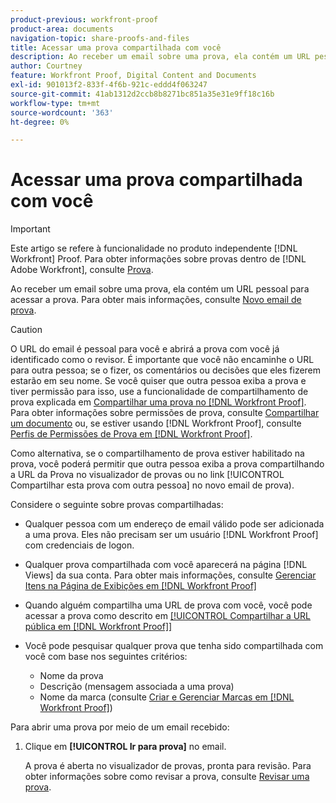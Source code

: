 ```yaml
---
product-previous: workfront-proof
product-area: documents
navigation-topic: share-proofs-and-files
title: Acessar uma prova compartilhada com você
description: Ao receber um email sobre uma prova, ela contém um URL pessoal para acessar a prova. Para obter mais informações, consulte Novo email de prova.
author: Courtney
feature: Workfront Proof, Digital Content and Documents
exl-id: 901013f2-833f-4f6b-921c-eddd4f063247
source-git-commit: 41ab1312d2ccb8b8271bc851a35e31e9ff18c16b
workflow-type: tm+mt
source-wordcount: '363'
ht-degree: 0%

---
```


# Acessar uma prova compartilhada com você

>[!IMPORTANT]
>
>Este artigo se refere à funcionalidade no produto independente [!DNL Workfront] Proof. Para obter informações sobre provas dentro de [!DNL Adobe Workfront], consulte [Prova](../../../review-and-approve-work/proofing/proofing.md).

Ao receber um email sobre uma prova, ela contém um URL pessoal para acessar a prova. Para obter mais informações, consulte [Novo email de prova](../../../workfront-proof/wp-emailsntfctns/proof-notifications-and-reminders/new-proof-email.md).

>[!CAUTION]
>
>O URL do email é pessoal para você e abrirá a prova com você já identificado como o revisor. É importante que você não encaminhe o URL para outra pessoa; se o fizer, os comentários ou decisões que eles fizerem estarão em seu nome. Se você quiser que outra pessoa exiba a prova e tiver permissão para isso, use a funcionalidade de compartilhamento de prova explicada em [Compartilhar uma prova no [!DNL Workfront Proof]](../../../workfront-proof/wp-work-proofsfiles/share-proofs-and-files/share-proof.md). Para obter informações sobre permissões de prova, consulte [Compartilhar um documento](../../../workfront-basics/grant-and-request-access-to-objects/document-permissions.md) ou, se estiver usando [!DNL Workfront Proof], consulte [Perfis de Permissões de Prova em [!DNL Workfront Proof]](../../../workfront-proof/wp-acct-admin/account-settings/proof-perm-profiles-in-wp.md).
>
>Como alternativa, se o compartilhamento de prova estiver habilitado na prova, você poderá permitir que outra pessoa exiba a prova compartilhando a URL da Prova no visualizador de provas ou no link [!UICONTROL Compartilhar esta prova com outra pessoa] no novo email de prova).

Considere o seguinte sobre provas compartilhadas:

* Qualquer pessoa com um endereço de email válido pode ser adicionada a uma prova. Eles não precisam ser um usuário [!DNL Workfront Proof] com credenciais de logon.
* Qualquer prova compartilhada com você aparecerá na página [!DNL Views] da sua conta. Para obter mais informações, consulte [Gerenciar Itens na Página de Exibições em [!DNL Workfront Proof]](../../../workfront-proof/wp-work-proofsfiles/manage-your-work/manage-items-on-views-page.md)
* Quando alguém compartilha uma URL de prova com você, você pode acessar a prova como descrito em [[!UICONTROL Compartilhar a URL pública em [!DNL Workfront Proof]]](../../../workfront-proof/wp-work-proofsfiles/share-proofs-and-files/share-public-url.md)
* Você pode pesquisar qualquer prova que tenha sido compartilhada com você com base nos seguintes critérios:

   * Nome da prova
   * Descrição (mensagem associada a uma prova)
   * Nome da marca (consulte [Criar e Gerenciar Marcas em [!DNL Workfront Proof]](../../../workfront-proof/wp-work-proofsfiles/organize-your-work/create-and-manage-tags.md))

Para abrir uma prova por meio de um email recebido:

1. Clique em **[!UICONTROL Ir para prova]** no email.

   A prova é aberta no visualizador de provas, pronta para revisão. Para obter informações sobre como revisar a prova, consulte [Revisar uma prova](../../../review-and-approve-work/proofing/reviewing-proofs-within-workfront/review-a-proof/review-a-proof.md).

